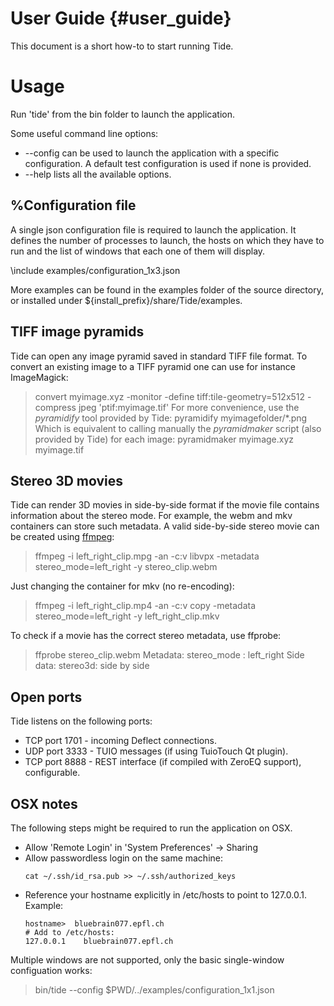 User Guide {#user_guide}
============

This document is a short how-to to start running Tide.

# Usage

Run 'tide' from the bin folder to launch the application.

Some useful command line options:

* \-\-config can be used to launch the application with a specific
  configuration. A default test configuration is used if none is provided.
* \-\-help lists all the available options.

## %Configuration file

A single json configuration file is required to launch the application. It
defines the number of processes to launch, the hosts on which they have to run
and the list of windows that each one of them will display.

\include examples/configuration_1x3.json

More examples can be found in the examples folder of the source directory, or
installed under ${install_prefix}/share/Tide/examples.

## TIFF image pyramids

Tide can open any image pyramid saved in standard TIFF file format. To convert
an existing image to a TIFF pyramid one can use for instance ImageMagick:
> convert myimage.xyz -monitor -define tiff:tile-geometry=512x512 -compress jpeg 'ptif:myimage.tif'
For more convenience, use the *pyramidify* tool provided by Tide:
> pyramidify myimagefolder/*.png
Which is equivalent to calling manually the *pyramidmaker* script (also provided
by Tide) for each image:
> pyramidmaker myimage.xyz myimage.tif

## Stereo 3D movies

Tide can render 3D movies in side-by-side format if the movie file contains
information about the stereo mode. For example, the webm and mkv containers can
store such metadata. A valid side-by-side stereo movie can be created using
[ffmpeg](https://ffmpeg.org/ffmpeg-formats.html#Metadata):

> ffmpeg -i left_right_clip.mpg -an -c:v libvpx -metadata stereo_mode=left_right -y stereo_clip.webm

Just changing the container for mkv (no re-encoding):

> ffmpeg -i left_right_clip.mp4 -an -c:v copy -metadata stereo_mode=left_right -y left_right_clip.mkv

To check if a movie has the correct stereo metadata, use ffprobe:

> ffprobe stereo_clip.webm
Metadata:
stereo_mode : left_right
Side data:
stereo3d: side by side

## Open ports

Tide listens on the following ports:

* TCP port 1701 - incoming Deflect connections.
* UDP port 3333 - TUIO messages (if using TuioTouch Qt plugin).
* TCP port 8888 - REST interface (if compiled with ZeroEQ support),
                  configurable.

## OSX notes

The following steps might be required to run the application on OSX.

* Allow 'Remote Login' in 'System Preferences' -> Sharing
* Allow passwordless login on the same machine:
  ~~~~~~~~~~~~~{.sh}
  cat ~/.ssh/id_rsa.pub >> ~/.ssh/authorized_keys
  ~~~~~~~~~~~~~
* Reference your hostname explicitly in /etc/hosts to point to 127.0.0.1.
  Example:
  ~~~~~~~~~~~~~{.sh}
  hostname>  bluebrain077.epfl.ch
  # Add to /etc/hosts:
  127.0.0.1    bluebrain077.epfl.ch
  ~~~~~~~~~~~~~

Multiple windows are not supported, only the basic single-window configuation
works:
> bin/tide --config $PWD/../examples/configuration_1x1.json
